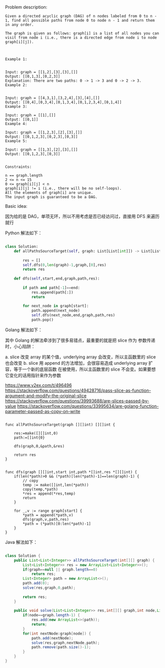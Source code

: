 
Problem description:

```
Given a directed acyclic graph (DAG) of n nodes labeled from 0 to n - 1, find all possible paths from node 0 to node n - 1 and return them in any order.

The graph is given as follows: graph[i] is a list of all nodes you can visit from node i (i.e., there is a directed edge from node i to node graph[i][j]).

 

Example 1:


Input: graph = [[1,2],[3],[3],[]]
Output: [[0,1,3],[0,2,3]]
Explanation: There are two paths: 0 -> 1 -> 3 and 0 -> 2 -> 3.
Example 2:


Input: graph = [[4,3,1],[3,2,4],[3],[4],[]]
Output: [[0,4],[0,3,4],[0,1,3,4],[0,1,2,3,4],[0,1,4]]
Example 3:

Input: graph = [[1],[]]
Output: [[0,1]]
Example 4:

Input: graph = [[1,2,3],[2],[3],[]]
Output: [[0,1,2,3],[0,2,3],[0,3]]
Example 5:

Input: graph = [[1,3],[2],[3],[]]
Output: [[0,1,2,3],[0,3]]
 

Constraints:

n == graph.length
2 <= n <= 15
0 <= graph[i][j] < n
graph[i][j] != i (i.e., there will be no self-loops).
All the elements of graph[i] are unique.
The input graph is guaranteed to be a DAG.

```

Basic idea:

因为给的是 DAG，单项无环，所以不用考虑是否已经访问过，直接用 DFS 来遍历就行

Python 解法如下：

```Python

class Solution:
    def allPathsSourceTarget(self, graph: List[List[int]]) -> List[List[int]]:
        
        res = []
        self.dfs(0,len(graph)-1,graph,[0],res)
        return res
    
    def dfs(self,start,end,graph,path,res):
        
        if path and path[-1]==end:
            res.append(path[:])
            return
        
        for next_node in graph[start]:
            path.append(next_node)
            self.dfs(next_node,end,graph,path,res)
            path.pop()

```

Golang 解法如下：

其中 Golang 的解法牵涉到了很多易错点，最重要的就是把 slice 作为 参数传递时，小心陷阱：

a. slice 改变 array 的某个值，underlying array 会改变，所以主函数里的 slice 也会改变
b. slice 用 append 的方法增加，会很容易造成 underlying array 扩容，等于一个新的底层函数
在被使用，所以主函数里的 slice 不会变。如果要想它变化的话用指针来作为参数

https://www.v2ex.com/t/496496
https://stackoverflow.com/questions/49428716/pass-slice-as-function-argument-and-modify-the-original-slice
https://stackoverflow.com/questions/39993688/are-slices-passed-by-value
https://stackoverflow.com/questions/33995634/are-golang-function-parameter-passed-as-copy-on-write


```Golang

func allPathsSourceTarget(graph [][]int) [][]int {
    
    res:=make([][]int,0)
    path:=[]int{0}
    
    dfs(graph,0,&path,&res)
    
    return res
}


func dfs(graph [][]int,start int,path *[]int,res *[][]int) {
    if(len(*path)>0 && (*path)[len(*path)-1]==len(graph)-1) {
        // copy
        temp := make([]int,len(*path))
        copy(temp,*path)
        *res = append(*res,temp)
        return
    }
    
    for _,v := range graph[start] {
        *path = append(*path,v)
        dfs(graph,v,path,res)
        *path = (*path)[0:len(*path)-1]
    }
}

```


Java 解法如下：

```Java

class Solution {
    public List<List<Integer>> allPathsSourceTarget(int[][] graph) {
        List<List<Integer>> res = new ArrayList<List<Integer>>();
        if(graph==null || graph.length==0)
            return res;
        List<Integer> path = new ArrayList<>();
        path.add(0);
        solve(res,graph,0,path);
        
        return res;
    }
    
    public void solve(List<List<Integer>> res,int[][] graph,int node,List<Integer> path) {
        if(node==graph.length-1) {
            res.add(new ArrayList<>(path));
            return;
        }
        for(int nextNode:graph[node]) {
            path.add(nextNode);
            solve(res,graph,nextNode,path);
            path.remove(path.size()-1);
        }
    }
}

```